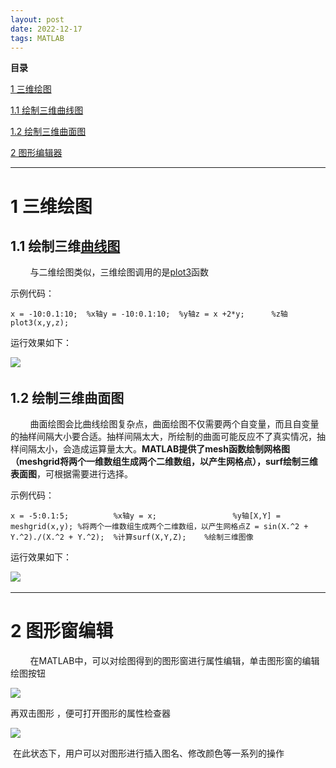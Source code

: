 ```yaml
---
layout: post
date: 2022-12-17
tags: MATLAB
---
```


**目录**

[1 三维绘图](#t0)

[1.1 绘制三维曲线图](#t1)

[1.2 绘制三维曲面图](#t2)

[2 图形编辑器](#t3)

* * *

1 三维绘图
======

1.1 绘制三维[曲线图](https://so.csdn.net/so/search?q=%E6%9B%B2%E7%BA%BF%E5%9B%BE&spm=1001.2101.3001.7020)
--------------------------------------------------------------------------------------------------

        与二维绘图类似，三维绘图调用的是[plot3](https://so.csdn.net/so/search?q=plot3&spm=1001.2101.3001.7020)函数

示例代码：

    x = -10:0.1:10;  %x轴y = -10:0.1:10;  %y轴z = x +2*y;      %z轴plot3(x,y,z);

运行效果如下：

![](https://img-blog.csdnimg.cn/11f276db9e2e46b79162454f59407a31.png)  

1.2 绘制三维曲面图
-----------

        曲面绘图会比曲线绘图复杂点，曲面绘图不仅需要两个自变量，而且自变量的抽样间隔大小要合适。抽样间隔太大，所绘制的曲面可能反应不了真实情况，抽样间隔太小，会造成运算量太大。**MATLAB提供了mesh函数绘制网格图（meshgrid将两个一维数组生成两个二维数组，以产生网格点），surf绘制三维表面图**，可根据需要进行选择。

示例代码：

    x = -5:0.1:5;          %x轴y = x;                 %y轴[X,Y] = meshgrid(x,y); %将两个一维数组生成两个二维数组，以产生网格点Z = sin(X.^2 + Y.^2)./(X.^2 + Y.^2);  %计算surf(X,Y,Z);    %绘制三维图像

运行效果如下：

![](https://img-blog.csdnimg.cn/c105b8eab3bd4fb3924cd76289670c5a.png) 

* * *

2 图形窗编辑
=======

        在MATLAB中，可以对绘图得到的图形窗进行属性编辑，单击图形窗的编辑绘图按钮

![](https://img-blog.csdnimg.cn/23d9416c60ab4855940b724584732d1c.png)

再双击图形 ，便可打开图形的属性检查器

![](https://img-blog.csdnimg.cn/7c891572c2c14585b6049be398ee7f8d.png)

 在此状态下，用户可以对图形进行插入图名、修改颜色等一系列的操作